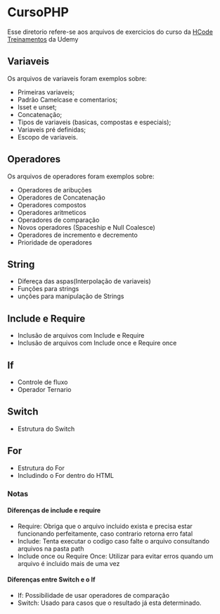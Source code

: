 # CursoPHP

Esse diretorio refere-se aos arquivos de exercicios do curso da [HCode Treinamentos](https://www.udemy.com/course/curso-php-7-online/) da Udemy

## Variaveis 
Os arquivos de variaveis foram exemplos sobre: 
- Primeiras variaveis;
- Padrão Camelcase e comentarios;
- Isset e unset;
- Concatenação;
- Tipos de variaveis (basicas, compostas e especiais);
- Variaveis pré definidas;
- Escopo de variaveis.

## Operadores
Os arquivos de operadores foram exemplos sobre:
- Operadores de aribuções
- Operadores de Concatenação
- Operadores compostos
- Operadores aritmeticos
- Operadores de comparação
- Novos operadores (Spaceship e Null Coalesce)
- Operadores de incremento e decremento 
- Prioridade de operadores

## String
- Difereça das aspas(Interpolação de variaveis)
- Funções para strings
- unções para manipulação de Strings

## Include e Require
- Inclusão de arquivos com Include e Require
- Inclusão de arquivos com Include once e Require once

## If
- Controle de fluxo
- Operador Ternario

## Switch
- Estrutura do Switch

## For
- Estrutura do For
- Includindo o For dentro do HTML

### Notas
#### Diferenças de include e require
- Require: Obriga que o arquivo incluido exista e precisa estar funcionando perfeitamente, caso contrario retorna erro fatal
- Include: Tenta executar o codigo caso falte o arquivo consultando arquivos na pasta path
- Include once ou Require Once: Utilizar para evitar erros quando um arquivo é incluido mais de uma vez

#### Diferenças entre Switch e o If
- If: Possibilidade de usar operadores de comparação
- Switch: Usado para casos que o resultado já esta determinado.